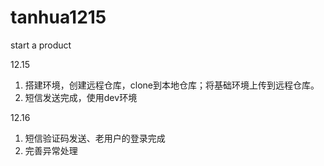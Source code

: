 # tanhua1215
start a product

12.15 
1. 搭建环境，创建远程仓库，clone到本地仓库；将基础环境上传到远程仓库。
2. 短信发送完成，使用dev环境

12.16
1. 短信验证码发送、老用户的登录完成
2. 完善异常处理